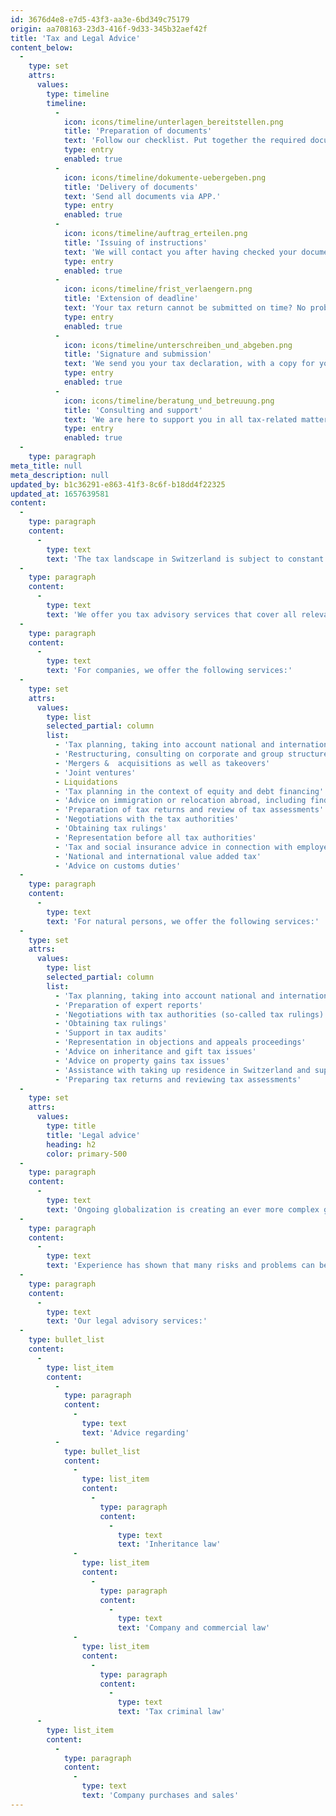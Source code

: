 ```yaml
---
id: 3676d4e8-e7d5-43f3-aa3e-6bd349c75179
origin: aa708163-23d3-416f-9d33-345b32aef42f
title: 'Tax and Legal Advice'
content_below:
  -
    type: set
    attrs:
      values:
        type: timeline
        timeline:
          -
            icon: icons/timeline/unterlagen_bereitstellen.png
            title: 'Preparation of documents'
            text: 'Follow our checklist. Put together the required documents, with a copy of your last tax return.'
            type: entry
            enabled: true
          -
            icon: icons/timeline/dokumente-uebergeben.png
            title: 'Delivery of documents'
            text: 'Send all documents via APP.'
            type: entry
            enabled: true
          -
            icon: icons/timeline/auftrag_erteilen.png
            title: 'Issuing of instructions'
            text: 'We will contact you after having checked your documents. You will receive a clear estimate of the time we need to do your tax return, and we will give you a quotation and the exact dates.'
            type: entry
            enabled: true
          -
            icon: icons/timeline/frist_verlaengern.png
            title: 'Extension of deadline'
            text: 'Your tax return cannot be submitted on time? No problem. We will apply to the tax office for a deadline extension.'
            type: entry
            enabled: true
          -
            icon: icons/timeline/unterschreiben_und_abgeben.png
            title: 'Signature and submission'
            text: 'We send you your tax declaration, with a copy for your files. You send the signed original to the tax office, and put the copy in your file. You will need it again next year.'
            type: entry
            enabled: true
          -
            icon: icons/timeline/beratung_und_betreuung.png
            title: 'Consulting and support'
            text: 'We are here to support you in all tax-related matters. We advise you on all tax issues and represent your interests vis-à-vis the tax authorities.'
            type: entry
            enabled: true
  -
    type: paragraph
meta_title: null
meta_description: null
updated_by: b1c36291-e863-41f3-8c6f-b18dd4f22325
updated_at: 1657639581
content:
  -
    type: paragraph
    content:
      -
        type: text
        text: 'The tax landscape in Switzerland is subject to constant change. Therefore, it is important to think about the company’s existing structures and to make any needed adjustments as nothing should be left to chance when it comes to tax matters and any risks have to be approached preventively. There are also changes for natural persons every year that have to be taken into account in the tax return. Our tax department supports you competently and practice-oriented in all matters.'
  -
    type: paragraph
    content:
      -
        type: text
        text: 'We offer you tax advisory services that cover all relevant aspects and provide you with exactly those services that you really need. We give you security in all the areas where you rely on external expertise, experience and know-how. We tailor our work to your specific needs and provide you with the support you need to be able to focus on the essentials.'
  -
    type: paragraph
    content:
      -
        type: text
        text: 'For companies, we offer the following services:'
  -
    type: set
    attrs:
      values:
        type: list
        selected_partial: column
        list:
          - 'Tax planning, taking into account national and international aspects'
          - 'Restructuring, consulting on corporate and group structures'
          - 'Mergers &  acquisitions as well as takeovers'
          - 'Joint ventures'
          - Liquidations
          - 'Tax planning in the context of equity and debt financing'
          - 'Advice on immigration or relocation abroad, including finding suitable housing options'
          - 'Preparation of tax returns and review of tax assessments'
          - 'Negotiations with the tax authorities'
          - 'Obtaining tax rulings'
          - 'Representation before all tax authorities'
          - 'Tax and social insurance advice in connection with employees (expenses regulations, employee participation plans, etc.)'
          - 'National and international value added tax'
          - 'Advice on customs duties'
  -
    type: paragraph
    content:
      -
        type: text
        text: 'For natural persons, we offer the following services:'
  -
    type: set
    attrs:
      values:
        type: list
        selected_partial: column
        list:
          - 'Tax planning, taking into account national and international provisions and pension aspects'
          - 'Preparation of expert reports'
          - 'Negotiations with tax authorities (so-called tax rulings)'
          - 'Obtaining tax rulings'
          - 'Support in tax audits'
          - 'Representation in objections and appeals proceedings'
          - 'Advice on inheritance and gift tax issues'
          - 'Advice on property gains tax issues'
          - 'Assistance with taking up residence in Switzerland and supporting expatriates'
          - 'Preparing tax returns and reviewing tax assessments'
  -
    type: set
    attrs:
      values:
        type: title
        title: 'Legal advice'
        heading: h2
        color: primary-500
  -
    type: paragraph
    content:
      -
        type: text
        text: 'Ongoing globalization is creating an ever more complex grid of decisions that have to be taken by companies every day. Many regulations are non-transparent or difficult to understand. We support you with commitment and offer the best possible support in many questions of tax law.'
  -
    type: paragraph
    content:
      -
        type: text
        text: 'Experience has shown that many risks and problems can be solved proactively. Our legal advice should therefore be interpreted as a holistic management service. You can rely on our practical experience and make use of our legal advice whenever business demands – the efforts and costs involved can often be reduced substantially if risks are never allowed to turn into hazards.'
  -
    type: paragraph
    content:
      -
        type: text
        text: 'Our legal advisory services:'
  -
    type: bullet_list
    content:
      -
        type: list_item
        content:
          -
            type: paragraph
            content:
              -
                type: text
                text: 'Advice regarding'
          -
            type: bullet_list
            content:
              -
                type: list_item
                content:
                  -
                    type: paragraph
                    content:
                      -
                        type: text
                        text: 'Inheritance law'
              -
                type: list_item
                content:
                  -
                    type: paragraph
                    content:
                      -
                        type: text
                        text: 'Company and commercial law'
              -
                type: list_item
                content:
                  -
                    type: paragraph
                    content:
                      -
                        type: text
                        text: 'Tax criminal law'
      -
        type: list_item
        content:
          -
            type: paragraph
            content:
              -
                type: text
                text: 'Company purchases and sales'
---
```

